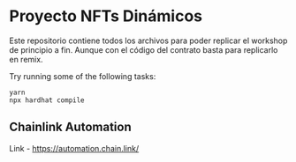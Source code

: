 # Proyecto NFTs Dinámicos

Este repositorio contiene todos los archivos para poder replicar el workshop de principio a fin. 
Aunque con el código del contrato basta para replicarlo en remix. 

Try running some of the following tasks:

```shell
yarn
npx hardhat compile
```
## Chainlink Automation

Link - https://automation.chain.link/